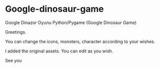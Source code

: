 # Google-dinosaur-game
Google Dinazor Oyunu Python/Pygame (Google Dinosaur Game)

Greetings.

You can change the icons, monsters, character according to your wishes.

I added the original assets. You can edit as you wish.

See you
